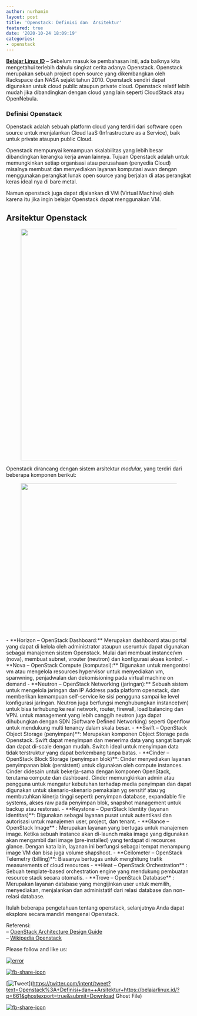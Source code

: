```yaml
---
author: nurhamim
layout: post
title: 'Openstack: Definisi dan  Arsitektur'
featured: true
date: '2020-10-24 18:09:19'
categories:
- openstack
---
```


**[Belajar Linux ID](/)** – Sebelum masuk ke pembahasan inti, ada baiknya kita mengetahui terlebih dahulu singkat cerita adanya Openstack. Openstack merupakan sebuah project open source yang dikembangkan oleh Rackspace dan NASA sejakt tahun 2010. Openstack sendiri dapat digunakan untuk cloud public ataupun private cloud. Openstack relatif lebih mudah jika dibandingkan dengan cloud yang lain seperti CloudStack atau OpenNebula.

### Definisi Openstack

Openstack adalah sebuah platform cloud yang terdiri dari software open source untuk menjalankan Cloud IaaS (Infrastructure as a Service), baik untuk private ataupun public Cloud.

Openstack mempunyai kemampuan skalabilitas yang lebih besar dibandingkan kerangka kerja awan lainnya. Tujuan Openstack adalah untuk memungkinkan setiap organisasi atau perusahaan (penyedia Cloud) misalnya membuat dan menyediakan layanan komputasi awan dengan menggunakan perangkat lunak open source yang berjalan di atas perangkat keras ideal nya di bare metal.

Namun openstack juga dapat dijalankan di VM (Virtual Machine) oleh karena itu jika ingin belajar Openstack dapat menggunakan VM.

## Arsitektur Openstack

<figure class="aligncenter size-large"><img loading="lazy" width="1024" height="630" src="/content/images/wordpress/2020/10/openstack1-1024x630.png" alt="" class="wp-image-663" srcset="/content/images/wordpress/2020/10/openstack1-1024x630.png 1024w, /content/images/wordpress/2020/10/openstack1-300x185.png 300w, /content/images/wordpress/2020/10/openstack1-768x473.png 768w, /content/images/wordpress/2020/10/openstack1.png 1300w" sizes="(max-width: 1024px) 100vw, 1024px"></figure>

Openstack dirancang dengan sistem arsitektur _modular,_ yang terdiri dari beberapa komponen berikut:

<figure class="wp-block-image size-large"><img loading="lazy" width="720" height="405" src="/content/images/wordpress/2020/10/openstack-2.jpg" alt="" class="wp-image-664" srcset="/content/images/wordpress/2020/10/openstack-2.jpg 720w, /content/images/wordpress/2020/10/openstack-2-300x169.jpg 300w" sizes="(max-width: 720px) 100vw, 720px"></figure>
- **Horizon – OpenStack Dashboard:** Merupakan dashboard atau portal yang dapat di kelola oleh administrator ataupun useruntuk dapat digunakan sebagai manajemen sistem Openstack. Mulai dari membuat instance/vm (nova), membuat subnet, vrouter (neutron) dan konfigurasi akses kontrol.  
- **Nova – OpenStack Compute (komputasi):** Digunakan untuk mengontrol vm atau mengelola resources hypervisor untuk menyediakan vm, spanwning, penjadwalan dan dekomisioning pada virtual machine on demand  
- **Neutron – OpenStack Networking (jaringan):** Sebuah sistem untuk mengelola jaringan dan IP Address pada platform openstack, dan memberikan kemampuan self-service ke sisi pengguna sampai ke level konfigurasi jaringan. Neutron juga berfungsi menghubungkan instance(vm) untuk bisa terhubung ke real network, router, firewall, load balancing dan VPN. untuk management yang lebih canggih neutron juga dapat dihubungkan dengan SDN (Software Defined Networking) seperti Openflow untuk mendukung multi tenancy dalam skala besar.  
- **Swift – OpenStack Object Storage (penyimpan)**: Merupakan komponen Object Storage pada Openstack. Swift dapat menyimpan dan menerima data yang sangat banyak dan dapat di-scale dengan mudah. Switch ideal untuk menyimpan data tidak terstruktur yang dapat berkembang tanpa batas.  
- **Cinder – OpenStack Block Storage (penyimpan blok)**: Cinder menyediakan layanan penyimpanan blok (persistent) untuk digunakan oleh compute instances. Cinder didesain untuk bekerja-sama dengan komponen OpenStack, terutama compute dan dashboard. Cinder memungkinkan admin atau pengguna untuk mengatur kebutuhan terhadap media penyimpan dan dapat digunakan untuk skenario-skenario pemakaian yg sensitif atau yg membutuhkan kinerja tinggi seperti: penyimpan database, expandable file systems, akses raw pada penyimpan blok, snapshot management untuk backup atau restorasi.  
- **Keystone – OpenStack Identity (layanan identitas)**: Digunakan sebagai layanan pusat untuk autentikasi dan autorisasi untuk manajemen user, project, dan tenant.  
- **Glance – OpenStack Image** : Merupakan layanan yang bertugas untuk manajemen image. Ketika sebuah instance akan di-launch maka image yang digunakan akan mengambil dari image (pre-installed) yang terdapat di recources glance. Dengan kata lain, layanan ini berfungsi sebagai tempat menampung image VM dan bisa juga volume shapshoot.  
- **Ceilometer – OpenStack Telemetry (billing)**: Biasanya bertugas untuk menghitung trafik measurements of cloud resources  
- **Heat – OpenStack Orchestration** : Sebuah template-based orchestration engine yang mendukung pembuatan resource stack secara otomatis.  
- **Trove – OpenStack Database** : Merupakan layanan database yang mengijinkan user untuk memilih, menyediakan, menjalankan dan administatif dari relasi database dan non-relasi database.

Itulah beberapa pengetahuan tentang openstack, selanjutnya Anda dapat eksplore secara mandiri mengenai Openstack.   
  
Referensi:   
– [OpenStack Architecture Design Guide](https://docs.openstack.org/arch-design/)  
– [Wikipedia Openstack](https://en.wikipedia.org/wiki/OpenStack)

Please follow and like us:

[![error](/wp-content/plugins/ultimate-social-media-icons/images/follow_subscribe.png)](https://api.follow.it/widgets/icon/VHc3d1lpVGdwRnE5QnV0eERCNUx5RCtvTTVoUkNYS3NNRmd5eVhlQW9tNXRHS3VTbGh6Y0NybkRJRS8zSGpjRDVZb1ZGMlNTSEpJYUpuZzZqNzdnd3VSN3dwM2VlQTF6ejJEaGV5UGRUbnlEcHFNd3luYTV4ZTZtUGowVWI2Q2x8M2kzdnBEeUIrUk5xOFI5TXZ3cHF3bFNQRkRJSGhUNGdrRFd0TlNtdE1OWT0=/OA==/)

[![fb-share-icon](/wp-content/plugins/ultimate-social-media-icons/images/visit_icons/fbshare_bck.png "Facebook Share")](https://www.facebook.com/sharer/sharer.php?u=https%3A%2F%2Fbelajarlinux.id%2F%3Fp%3D661%26ghostexport%3Dtrue%26submit%3DDownload+Ghost+File)

[![Tweet](/wp-content/plugins/ultimate-social-media-icons/images/visit_icons/en_US_Tweet.svg "Tweet")](https://twitter.com/intent/tweet?text=Openstack%3A+Definisi+dan++Arsitektur+https://belajarlinux.id/?p=661&ghostexport=true&submit=Download Ghost File)

[![fb-share-icon](/wp-content/plugins/ultimate-social-media-icons/images/share_icons/Pinterest_Save/en_US_save.svg "Pin Share")](#)

<!--kg-card-end: html-->